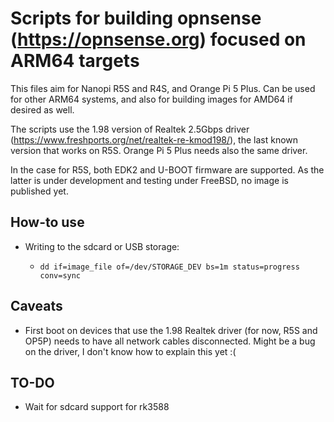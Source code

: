 # Scripts for building opnsense (https://opnsense.org) focused on ARM64 targets
This files aim for Nanopi R5S and R4S, and Orange Pi 5 Plus. Can be used for other ARM64 systems, and also for building images for AMD64 if desired as well.

The scripts use the 1.98 version of Realtek 2.5Gbps driver (https://www.freshports.org/net/realtek-re-kmod198/), the last known version that works on R5S. Orange Pi 5 Plus needs also the same driver.

In the case for R5S, both EDK2 and U-BOOT firmware are supported. As the latter is under development and testing under FreeBSD, no image is published yet.
## How-to use
- Writing to the sdcard or USB storage:
  - ```
    dd if=image_file of=/dev/STORAGE_DEV bs=1m status=progress conv=sync
    ```
## Caveats
- First boot on devices that use the 1.98 Realtek driver (for now, R5S and OP5P) needs to have all network cables disconnected. Might be a bug on the driver, I don't know how to explain this yet :(
## TO-DO
- Wait for sdcard support for rk3588
